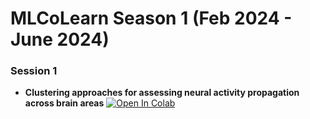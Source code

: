 # MLCoLearn Season 1 (Feb 2024 - June 2024)

### Session 1
- **Clustering approaches for assessing neural activity propagation across brain areas** [![Open In Colab](https://colab.research.google.com/assets/colab-badge.svg)](https://colab.research.google.com/github/mlcolearn/mlcolearn-meetup-season1/blob/main/session1/clustering_neural_activity.ipynb)